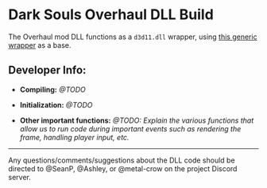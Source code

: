 # Dark Souls Overhaul DLL Build  

The Overhaul mod DLL functions as a `d3d11.dll` wrapper, using [this generic wrapper](https://github.com/SeanPesce/d3d11-wrapper) as a base.  

## Developer Info:  

* **Compiling:** *@TODO*  

* **Initialization:** *@TODO*  

* **Other important functions:** *@TODO: Explain the various functions that allow us to run code during important events such as rendering the frame, handling player input, etc.*  
 
 
 __________
 
 
 Any questions/comments/suggestions about the DLL code should be directed to @SeanP, @Ashley, or @metal-crow on the project Discord server.  
 
